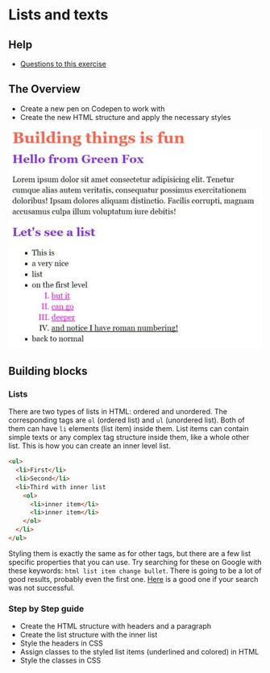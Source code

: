 # Lists and texts

## Help

- [Questions to this exercise](https://stackoverflow.com/c/greenfoxacademy/questions/tagged/16)

## The Overview

- Create a new pen on Codepen to work with
- Create the new HTML structure and apply the necessary styles

![lists and texts](assets/04.png)

## Building blocks

### Lists

There are two types of lists in HTML: ordered and unordered. The corresponding tags are `ol` (ordered list) and `ul` (unordered list). Both of them can have `li` elements (list item) inside them. List items can contain simple texts or any complex tag structure inside them, like a whole other list. This is how you can create an inner level list.

```html
<ul>
  <li>First</li>
  <li>Second</li>
  <li>Third with inner list
    <ol>
      <li>inner item</li>
      <li>inner item</li>
    </ol>
  </li>
</ul>
```

Styling them is exactly the same as for other tags, but there are a few list specific properties that you can use. Try searching for these on Google with these keywords: `html list item change bullet`. There is going to be a lot of good results, probably even the first one. [Here](https://developer.mozilla.org/en-US/docs/Learn/CSS/Styling_text/Styling_lists) is a good one if your search was not successful.

### Step by Step guide

- Create the HTML structure with headers and a paragraph
- Create the list structure with the inner list
- Style the headers in CSS
- Assign classes to the styled list items (underlined and colored) in HTML
- Style the classes in CSS
